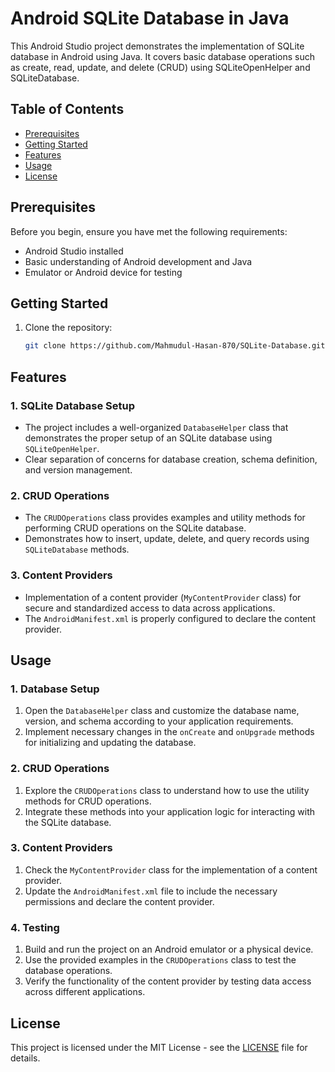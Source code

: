 # Android SQLite Database in Java

This Android Studio project demonstrates the implementation of SQLite database in Android using Java. It covers basic database operations such as create, read, update, and delete (CRUD) using SQLiteOpenHelper and SQLiteDatabase.

## Table of Contents

- [Prerequisites](#prerequisites)
- [Getting Started](#getting-started)
- [Features](#features)
- [Usage](#usage)
- [License](#license)

## Prerequisites

Before you begin, ensure you have met the following requirements:
- Android Studio installed
- Basic understanding of Android development and Java
- Emulator or Android device for testing

## Getting Started

1. Clone the repository:

   ```bash
   git clone https://github.com/Mahmudul-Hasan-870/SQLite-Database.git


## Features

### 1. SQLite Database Setup
- The project includes a well-organized `DatabaseHelper` class that demonstrates the proper setup of an SQLite database using `SQLiteOpenHelper`.
- Clear separation of concerns for database creation, schema definition, and version management.

### 2. CRUD Operations
- The `CRUDOperations` class provides examples and utility methods for performing CRUD operations on the SQLite database.
- Demonstrates how to insert, update, delete, and query records using `SQLiteDatabase` methods.

### 3. Content Providers
- Implementation of a content provider (`MyContentProvider` class) for secure and standardized access to data across applications.
- The `AndroidManifest.xml` is properly configured to declare the content provider.

## Usage

### 1. Database Setup
1. Open the `DatabaseHelper` class and customize the database name, version, and schema according to your application requirements.
2. Implement necessary changes in the `onCreate` and `onUpgrade` methods for initializing and updating the database.

### 2. CRUD Operations
1. Explore the `CRUDOperations` class to understand how to use the utility methods for CRUD operations.
2. Integrate these methods into your application logic for interacting with the SQLite database.

### 3. Content Providers
1. Check the `MyContentProvider` class for the implementation of a content provider.
2. Update the `AndroidManifest.xml` file to include the necessary permissions and declare the content provider.

### 4. Testing
1. Build and run the project on an Android emulator or a physical device.
2. Use the provided examples in the `CRUDOperations` class to test the database operations.
3. Verify the functionality of the content provider by testing data access across different applications.

## License

This project is licensed under the MIT License - see the [LICENSE](LICENSE) file for details.


